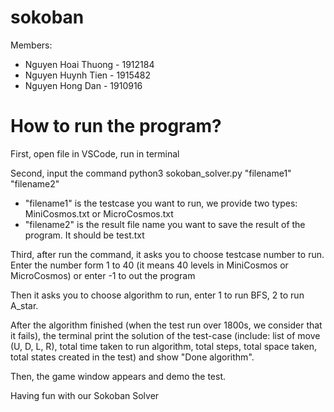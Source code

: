 # sokoban

Members:
- Nguyen Hoai Thuong - 1912184
- Nguyen Huynh Tien - 1915482
- Nguyen Hong Dan - 1910916

# How to run the program?

First, open file in VSCode, run in terminal

Second, input the command python3 sokoban_solver.py "filename1" "filename2"
- "filename1" is the testcase you want to run, we provide two types: MiniCosmos.txt or MicroCosmos.txt
- "filename2" is the result file name you want to save the result of the program. It should be test.txt

Third, after run the command, it asks you to choose testcase number to run. Enter the number form 1 to 40 (it means 40 levels in MiniCosmos or MicroCosmos) or enter -1 to out the program

Then it asks you to choose algorithm to run, enter 1 to run BFS, 2 to run A_star.

After the algorithm finished (when the test run over 1800s, we consider that it fails), the terminal print the solution of the test-case (include: list of move (U, D, L, R), total time taken to run algorithm, total steps, total space taken, total states created in the test) and show "Done algorithm".

Then, the game window appears and demo the test.

Having fun with our Sokoban Solver
